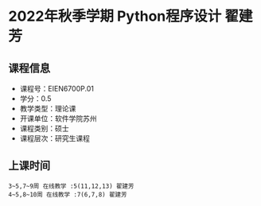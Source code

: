 # 2022年秋季学期 Python程序设计 翟建芳






## 课程信息

- 课程号：EIEN6700P.01
- 学分：0.5
- 教学类型：理论课
- 开课单位：软件学院苏州
- 课程类别：硕士
- 课程层次：研究生课程

## 上课时间

```
3~5,7~9周 在线教学 :5(11,12,13) 翟建芳
4~5,8~10周 在线教学 :7(6,7,8) 翟建芳
```

